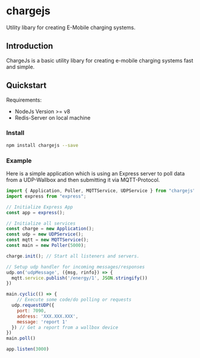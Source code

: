 # chargejs
Utility libary for creating E-Mobile charging systems.

## Introduction

ChargeJs is a basic utility libary for creating e-mobile charging systems fast and simple.

## Quickstart

Requirements:

- NodeJs Version >= v8
- Redis-Server on local machine

### Install

```bash
npm install chargejs --save
```

### Example

Here is a simple application which is using an Express server to poll data from a UDP-Wallbox and then submitting it via MQTT-Protocol.

```javascript
import { Application, Poller, MQTTService, UDPService } from "chargejs";
import express from "express";

// Initialize Express App
const app = express();

// Initialize all services
const charge = new Application();
const udp = new UDPService();
const mqtt = new MQTTService();
const main = new Poller(5000);

charge.init(); // Start all listeners and servers.

// Setup udp handler for incoming messages/responses
udp.on('udpMessage', ({msg, rinfo}) => {
  mqtt.service.publish('/energy/1', JSON.stringify())
})

main.cyclic(() => {
	// Execute some code/do polling or requests
  udp.requestUDP({
    port: 7090,
    address: 'XXX.XXX.XXX',
    message: 'report 1'
  }) // Get a report from a wallbox device
})
main.poll()

app.listen(3000)
```

